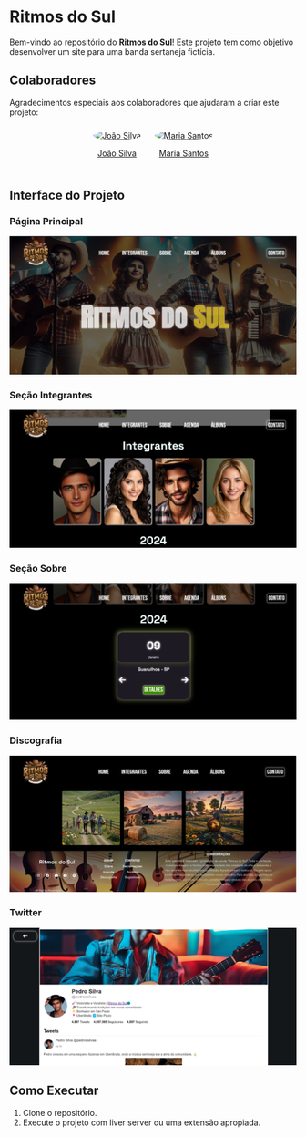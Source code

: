 # Ritmos do Sul

Bem-vindo ao repositório do **Ritmos do Sul**! Este projeto tem como objetivo desenvolver um site para uma banda sertaneja fictícia.

## Colaboradores

Agradecimentos especiais aos colaboradores que ajudaram a criar este projeto:

<div align="center">
    <div style="display: inline-block; text-align: center; margin: 10px;">
        <a href="https://github.com/GiKassime" target="_blank">
            <img src="https://github.com/GiKassime.png?size=100" alt="João Silva" style="border-radius: 50%; width: 100px; height: 100px;">
        </a>
        <p><a href="https://github.com/GiKassime" target="_blank">João Silva</a></p>
    </div>
    <div style="display: inline-block; text-align: center; margin: 10px;">
        <a href="https://github.com/anastoledo" target="_blank">
            <img src="https://github.com/anastoledo.png?size=100" alt="Maria Santos" style="border-radius: 50%; width: 100px; height: 100px;">
        </a>
        <p><a href="https://github.com/anastoledo" target="_blank">Maria Santos</a></p>
    </div>
</div>

## Interface do Projeto

### Página Principal
![Página Principal](assets/projeto.png)

### Seção Integrantes
![Seção Integrantes](assets/integrantes.png)

### Seção Sobre
![Seção Sobre](assets/agenda.png)

### Discografia
![Discografia](assets/discografia.png)

### Twitter
![Twitter](assets/twitter.png)


## Como Executar

1. Clone o repositório.
2. Execute o projeto com liver server ou uma extensão apropiada.

